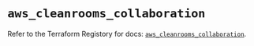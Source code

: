 # `aws_cleanrooms_collaboration`

Refer to the Terraform Registory for docs: [`aws_cleanrooms_collaboration`](https://registry.terraform.io/providers/hashicorp/aws/5.11.0/docs/resources/cleanrooms_collaboration).
